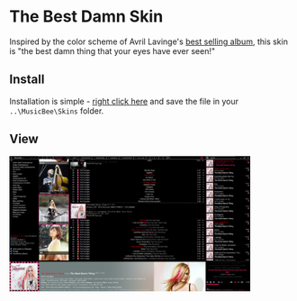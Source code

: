 # The Best Damn Skin
Inspired by the color scheme of Avril Lavinge's [best selling album](https://www.discogs.com/release/1207293-Avril-Lavigne-The-Best-Damn-Thing), 
this skin is "the best damn thing that your eyes have ever seen!"

## Install
Installation is simple - [right click here](https://github.com/jerelhenderson/boombooms/blob/master/The%20Best%20Damn%20Skin/TBDS_source.xml) and save the file in your `..\MusicBee\Skins` folder.

## View
[<img alt="MusicBee Best Damn Skin Main Panel View" width="85%" src="https://github.com/jerelhenderson/boombooms/blob/master/The%20Best%20Damn%20Skin/TBDS_preview.png?raw=true" />](https://github.com/jerelhenderson/boombooms/blob/master/The%20Best%20Damn%20Skin/TBDS_preview.png?raw=true)
